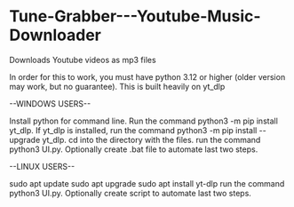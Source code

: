 # Tune-Grabber---Youtube-Music-Downloader
Downloads Youtube videos as mp3 files

In order for this to work, you must have python 3.12 or higher (older version may work, but no guarantee).
This is built heavily on yt_dlp

--WINDOWS USERS--

Install python for command line.
Run the command python3 -m pip install yt_dlp.
If yt_dlp is installed, run the command python3 -m pip install --upgrade yt_dlp.
cd into the directory with the files.
run the command python3 UI.py.
Optionally create .bat file to automate last two steps.

--LINUX USERS--

sudo apt update
sudo apt upgrade
sudo apt install yt-dlp
run the command python3 UI.py.
Optionally create script to automate last two steps.


